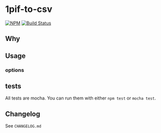 1pif-to-csv
=======================

[![NPM](https://nodei.co/npm/1pif-to-csv.png)](https://nodei.co/npm/1pif-to-csv/) [![Build Status](https://travis-ci.org/joeybaker/1pif-to-csv.png?branch=master)](https://travis-ci.org/joeybaker/1pif-to-csv)


## Why

## Usage

### options

## tests
All tests are mocha. You can run them with either `npm test` or `mocha test`.

## Changelog
See `CHANGELOG.md`
